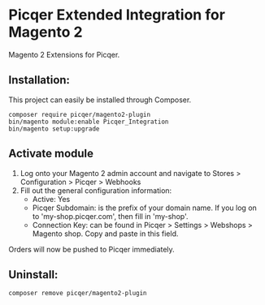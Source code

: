 # Picqer Extended Integration for Magento 2
Magento 2 Extensions for Picqer. 
 
## Installation: 
This project can easily be installed through Composer.

```
composer require picqer/magento2-plugin
bin/magento module:enable Picqer_Integration
bin/magento setup:upgrade
```

## Activate module
1. Log onto your Magento 2 admin account and navigate to Stores > Configuration > Picqer > Webhooks
2. Fill out the general configuration information:
    + Active: Yes
    + Picqer Subdomain: is the prefix of your domain name. If you log on to 'my-shop.picqer.com', then fill in 'my-shop'. 
    + Connection Key: can be found in Picqer > Settings > Webshops > Magento shop. Copy and paste in this field. 
    
Orders will now be pushed to Picqer immediately. 

## Uninstall: 

```
composer remove picqer/magento2-plugin
```
